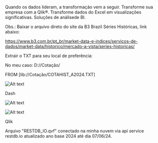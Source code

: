 Quando os dados lideram, a transformação vem a seguir. Transforme sua empresa com a Qlik®. Transforme dados do Excel em visualizações significativas. Soluções de análisede BI.

Obs.: Baixar o arquivo direto do site da B3 Brazil Séries Históricas, link abaixo:

https://www.b3.com.br/pt_br/market-data-e-indices/servicos-de-dados/market-data/historico/mercado-a-vista/series-historicas/

Extrair o TXT para seu local de preferência:

No meu caso: D://Cotação/

FROM [lib://Cotação/COTAHIST_A2024.TXT]

![Alt text](https://v5.airtableusercontent.com/v3/u/29/29/1717984800000/XDCtL5fSSYuI0FjhCGEnZA/oHaVT45T9gE6ezHafngJwLzkpJu06n7w-phI_ZA4U_Q4F9XdlN3tMwCagnAOkrdvCy2pZcul9-VwrfOatV-xnZjVcK1dJJ_njGqWz7Wp8oHQq3Zo_ia_cXL2hBGHnfu_k4n9fKAoRYqhXlCSgQBiv1wp8QqJJH-iOXR5la_EhBU/I9kPg8fI5gS4QdiBC3B_gT-vosw7HCe7u7ZsBO0jwhI)

Dash

![Alt text](https://v5.airtableusercontent.com/v3/u/29/29/1717984800000/rrGsrrfp44glOgZpNwjW5A/Yb-_7BukRTkplU-VFt08eHJ6yZxRYFGIdGBPomSqZuvAMC7ODoxLNTD0UTBcTvKvq6UtVkDtUToavmb62a7CQeip7bPvhf2du0ahwXa3ZhTalBkQMD2R2up5uSRipRL2QojFQkmzddoM2kAQYaomEw/Ify5ARzHU7x7KEpQV72kmA7YbGikYel7VyFpydTvhck)


![Alt text](https://v5.airtableusercontent.com/v3/u/29/29/1717984800000/RJTJgp7XPpp-_ssIynxZqw/kY9LqIKceeFBPRt3Zlslu5aXxcTOE49n9Q4Rg9BwczOFg7Vq7If0rRmCD3OBYf-ZmlA4Aj-X-3qTnm80gXGjtqZ54BiwwNBTc1jjv4AyYiQd8adojCOO9aHcFSwSK5mArCC1u_0BFL_RKX_BDkTiPA/A6id-SidLSFT_ofjLu5pUWXQnIUwM3z0IWMO-VZla34)

Qlik 

Arquivo "RESTDB_IO.qvf" conectado na minha nuvem via api service restdb.io atualizado ano base 2024 até dia 07/06/24.
